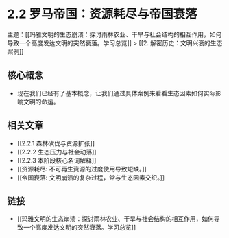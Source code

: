 # 2.2 罗马帝国：资源耗尽与帝国衰落

主题：[[玛雅文明的生态崩溃：探讨雨林农业、干旱与社会结构的相互作用，如何导致一个高度发达文明的突然衰落。学习总览]] > [[2. 解密历史：文明兴衰的生态案例]]

## 核心概念

- 现在我们已经有了基本概念，让我们通过具体案例来看看生态因素如何实际影响文明的命运。

## 相关文章

- [[2.2.1 森林砍伐与资源扩张]]
- [[2.2.2 生态压力与社会动荡]]
- [[2.2.3 本阶段核心名词解释]]
- [[资源耗尽: 不可再生资源的过度使用导致短缺。]]
- [[帝国衰落: 文明崩溃的复杂过程，常与生态因素交织。]]

## 链接

- [[玛雅文明的生态崩溃：探讨雨林农业、干旱与社会结构的相互作用，如何导致一个高度发达文明的突然衰落。学习总览]]
